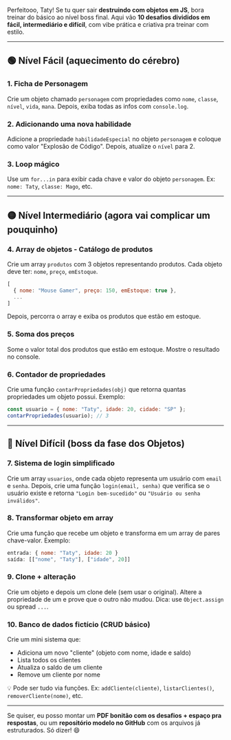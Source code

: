 Perfeitooo, Taty! Se tu quer sair **destruindo com objetos em JS**, bora treinar do básico ao nível boss final. Aqui vão **10 desafios divididos em fácil, intermediário e difícil**, com vibe prática e criativa pra treinar com estilo.

---

## 🟢 **Nível Fácil (aquecimento do cérebro)**

### 1. **Ficha de Personagem**
Crie um objeto chamado `personagem` com propriedades como `nome`, `classe`, `nível`, `vida`, `mana`. Depois, exiba todas as infos com `console.log`.

### 2. **Adicionando uma nova habilidade**
Adicione a propriedade `habilidadeEspecial` no objeto `personagem` e coloque como valor "Explosão de Código". Depois, atualize o `nível` para 2.

### 3. **Loop mágico**
Use um `for...in` para exibir cada chave e valor do objeto `personagem`. Ex: `nome: Taty`, `classe: Mago`, etc.

---

## 🟡 **Nível Intermediário (agora vai complicar um pouquinho)**

### 4. **Array de objetos - Catálogo de produtos**
Crie um array `produtos` com 3 objetos representando produtos. Cada objeto deve ter: `nome`, `preço`, `emEstoque`.

```js
[
  { nome: "Mouse Gamer", preço: 150, emEstoque: true },
  ...
]
```

Depois, percorra o array e exiba os produtos que estão em estoque.

### 5. **Soma dos preços**
Some o valor total dos produtos que estão em estoque. Mostre o resultado no console.

### 6. **Contador de propriedades**
Crie uma função `contarPropriedades(obj)` que retorna quantas propriedades um objeto possui. Exemplo:

```js
const usuario = { nome: "Taty", idade: 20, cidade: "SP" };
contarPropriedades(usuario); // 3
```

---

## 🔴 **Nível Difícil (boss da fase dos Objetos)**

### 7. **Sistema de login simplificado**
Crie um array `usuarios`, onde cada objeto representa um usuário com `email` e `senha`. Depois, crie uma função `login(email, senha)` que verifica se o usuário existe e retorna `"Login bem-sucedido"` ou `"Usuário ou senha inválidos"`.

### 8. **Transformar objeto em array**
Crie uma função que recebe um objeto e transforma em um array de pares chave-valor. Exemplo:

```js
entrada: { nome: "Taty", idade: 20 }
saída: [["nome", "Taty"], ["idade", 20]]
```

### 9. **Clone + alteração**
Crie um objeto e depois um clone dele (sem usar o original). Altere a propriedade de um e prove que o outro não mudou. Dica: use `Object.assign` ou spread `...`.

### 10. **Banco de dados fictício (CRUD básico)**
Crie um mini sistema que:
- Adiciona um novo "cliente" (objeto com nome, idade e saldo)
- Lista todos os clientes
- Atualiza o saldo de um cliente
- Remove um cliente por nome

💡 Pode ser tudo via funções. Ex: `addCliente(cliente)`, `listarClientes()`, `removerCliente(nome)`, etc.

---

Se quiser, eu posso montar um **PDF bonitão com os desafios + espaço pra respostas**, ou um **repositório modelo no GitHub** com os arquivos já estruturados. Só dizer! 😄